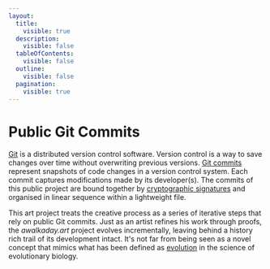 ```yaml
---
layout:
  title:
    visible: true
  description:
    visible: false
  tableOfContents:
    visible: false
  outline:
    visible: false
  pagination:
    visible: true
---
```


# Public Git Commits

[Git](https://github.com/git-guides#what-is-git) is a distributed version control software. Version control is a way to save changes over time without overwriting previous versions. [Git commits](https://github.com/git-guides/git-commit#git-commit) represent snapshots of code changes in a version control system. Each commit captures modifications made by its developer(s). The commits of this public project are bound together by [cryptographic signatures](https://keybase.io/daqhris/graph) and organised in linear sequence within a lightweight file.



This art project treats the creative process as a series of iterative steps that rely on public Git commits. Just as an artist refines his work through proofs, the _awalkaday.art_ project evolves incrementally, leaving behind a history rich trail of its development intact. It's not far from being seen as a novel concept that mimics what has been defined as [evolution](https://evolution.berkeley.edu/evolution-101/the-history-of-life-looking-at-the-patterns/trees-not-ladders/) in the science of evolutionary biology.
